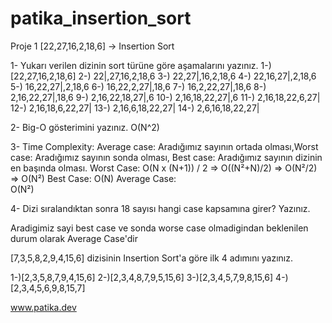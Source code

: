 # patika_insertion_sort

Proje 1
[22,27,16,2,18,6] -> Insertion Sort

1- Yukarı verilen dizinin sort türüne göre aşamalarını yazınız.
1-) [22,27,16,2,18,6]
2-) 22|,27,16,2,18,6
3-) 22,27|,16,2,18,6
4-) 22,16,27|,2,18,6
5-) 16,22,27|,2,18,6
6-) 16,22,2,27|,18,6
7-) 16,2,22,27|,18,6
8-) 2,16,22,27|,18,6
9-) 2,16,22,18,27|,6
10-) 2,16,18,22,27|,6
11-) 2,16,18,22,6,27|
12-) 2,16,18,6,22,27|
13-) 2,16,6,18,22,27|
14-) 2,6,16,18,22,27| 

2- Big-O gösterimini yazınız.
O(N^2)

3- Time Complexity: Average case: Aradığımız sayının ortada olması,Worst case: Aradığımız sayının sonda olması, Best case: Aradığımız sayının dizinin en başında olması.
Worst Case:
O(N x (N+1)) / 2 => O((N²+N)/2) => O(N²/2) => O(N²)
Best Case:
O(N)
Average Case:  
O(N²)


4- Dizi sıralandıktan sonra 18 sayısı hangi case kapsamına girer? Yazınız.

Aradigimiz sayi best case ve sonda worse case olmadigindan beklenilen durum olarak Average Case'dir



[7,3,5,8,2,9,4,15,6] dizisinin Insertion Sort'a göre ilk 4 adımını yazınız.

1-)[2,3,5,8,7,9,4,15,6] 
2-)[2,3,4,8,7,9,5,15,6] 
3-)[2,3,4,5,7,9,8,15,6] 
4-)[2,3,4,5,6,9,8,15,7] 

www.patika.dev 
